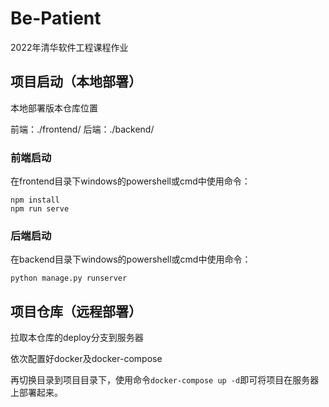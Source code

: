 # Be-Patient

2022年清华软件工程课程作业

## 项目启动（本地部署）

本地部署版本仓库位置

前端：./frontend/
后端：./backend/

### 前端启动

在frontend目录下windows的powershell或cmd中使用命令：

```
npm install
npm run serve
```

### 后端启动

在backend目录下windows的powershell或cmd中使用命令：

```
python manage.py runserver
```

## 项目仓库（远程部署）

拉取本仓库的deploy分支到服务器

依次配置好docker及docker-compose

再切换目录到项目目录下，使用命令`docker-compose up -d`即可将项目在服务器上部署起来。